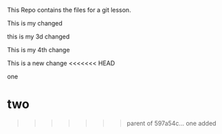 
This Repo contains the files for a git lesson.

This is my changed

this is my 3d changed

This is my 4th change

This is a new change
<<<<<<< HEAD

one

two
=======
>>>>>>> parent of 597a54c... one added
